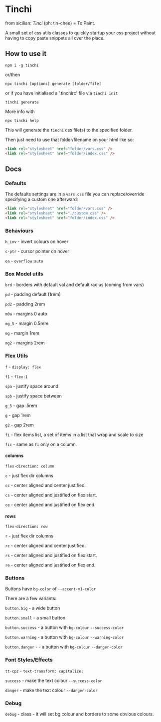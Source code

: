 # Tinchi

from sicilian: _Tìnci_ (ph: tin-chee) = To Paint.

A small set of css utils classes to quickly startup your css project without having to copy paste snippets all over the place.
## How to use it
```
npm i -g tinchi
```

or/then

```
npx tinchi [options] generate [folder/file]
```

or if you have initialised a '.tinchirc' file via `tinchi init`
```
tinchi generate
```

More info with
```
npx tinchi help
```

This will generate the `tinchi` css file(s) to the specified folder.

Then just need to use that folder/filename on your html like so:

```html
<link rel="stylesheet" href="folder/vars.css" />
<link rel="stylesheet" href="folder/index.css" />
```
## Docs
### Defaults

The defaults settings are in a `vars.css` file you can replace/override specifying a custom one afterward:

```html
<link rel="stylesheet" href="folder/vars.css" />
<link rel="stylesheet" href="./custom.css" />
<link rel="stylesheet" href="folder/index.css" />
```
### Behaviours
`h_inv` - invert colours on hover

`c-ptr` - cursor pointer on hover

`oa` - `overflow:auto`

### Box Model utils
`brd` - borders with default val and default radius (coming from vars)

`pd` - padding default (1rem)

`pd2` - padding 2rem

`m0a` - margins 0 auto

`mg_5` - margin 0.5rem

`mg` - margin 1rem

`mg2` - margins 2rem

### Flex Utils

`f` - `display: flex`

`f1` - `flex:1`

`spa` - justify space around

`spb` - justify space between

`g_5` - gap .5rem

`g` - gap 1rem

`g2` - gap 2rem

`fi` - flex items list, a set of items in a list that wrap and scale to size

`fic` - same as `fi` only on a column.

#### columns
`flex-direction: column`

`c` - just flex dir columns

`cc` - center aligned and center justified.

`cs` - center aligned and justified on flex start.

`ce` - center aligned and justified on flex end.

#### rows
`flex-direction: row`

`r` - just flex dir columns

`rc` - center aligned and center justified.

`rs` - center aligned and justified on flex start.

`re` - center aligned and justified on flex end.

### Buttons
Buttons have `bg-color` of `--accent-v1-color`

There are a few variants:

`button.big` - a wide button

`button.small` - a small button

`button.success` - a button with `bg-colour` `--success-color`

`button.warning` - a button with `bg-colour` `--warning-color`

`button.danger` - - a button with `bg-colour` `--danger-color`



### Font Styles/Effects
`tt-cpz` - `text-transform: capitalize;`

`success` - make the text colour `--success-color`

`danger` - make the text colour `--danger-color`

### Debug

`debug` - class - it will set bg colour and borders to some obvious colours.
